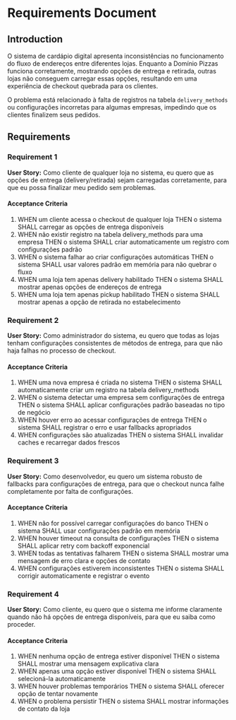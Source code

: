 # Requirements Document

## Introduction

O sistema de cardápio digital apresenta inconsistências no funcionamento do fluxo de endereços entre diferentes lojas. Enquanto a Domínio Pizzas funciona corretamente, mostrando opções de entrega e retirada, outras lojas não conseguem carregar essas opções, resultando em uma experiência de checkout quebrada para os clientes.

O problema está relacionado à falta de registros na tabela `delivery_methods` ou configurações incorretas para algumas empresas, impedindo que os clientes finalizem seus pedidos.

## Requirements

### Requirement 1

**User Story:** Como cliente de qualquer loja no sistema, eu quero que as opções de entrega (delivery/retirada) sejam carregadas corretamente, para que eu possa finalizar meu pedido sem problemas.

#### Acceptance Criteria

1. WHEN um cliente acessa o checkout de qualquer loja THEN o sistema SHALL carregar as opções de entrega disponíveis
2. WHEN não existir registro na tabela delivery_methods para uma empresa THEN o sistema SHALL criar automaticamente um registro com configurações padrão
3. WHEN o sistema falhar ao criar configurações automáticas THEN o sistema SHALL usar valores padrão em memória para não quebrar o fluxo
4. WHEN uma loja tem apenas delivery habilitado THEN o sistema SHALL mostrar apenas opções de endereços de entrega
5. WHEN uma loja tem apenas pickup habilitado THEN o sistema SHALL mostrar apenas a opção de retirada no estabelecimento

### Requirement 2

**User Story:** Como administrador do sistema, eu quero que todas as lojas tenham configurações consistentes de métodos de entrega, para que não haja falhas no processo de checkout.

#### Acceptance Criteria

1. WHEN uma nova empresa é criada no sistema THEN o sistema SHALL automaticamente criar um registro na tabela delivery_methods
2. WHEN o sistema detectar uma empresa sem configurações de entrega THEN o sistema SHALL aplicar configurações padrão baseadas no tipo de negócio
3. WHEN houver erro ao acessar configurações de entrega THEN o sistema SHALL registrar o erro e usar fallbacks apropriados
4. WHEN configurações são atualizadas THEN o sistema SHALL invalidar caches e recarregar dados frescos

### Requirement 3

**User Story:** Como desenvolvedor, eu quero um sistema robusto de fallbacks para configurações de entrega, para que o checkout nunca falhe completamente por falta de configurações.

#### Acceptance Criteria

1. WHEN não for possível carregar configurações do banco THEN o sistema SHALL usar configurações padrão em memória
2. WHEN houver timeout na consulta de configurações THEN o sistema SHALL aplicar retry com backoff exponencial
3. WHEN todas as tentativas falharem THEN o sistema SHALL mostrar uma mensagem de erro clara e opções de contato
4. WHEN configurações estiverem inconsistentes THEN o sistema SHALL corrigir automaticamente e registrar o evento

### Requirement 4

**User Story:** Como cliente, eu quero que o sistema me informe claramente quando não há opções de entrega disponíveis, para que eu saiba como proceder.

#### Acceptance Criteria

1. WHEN nenhuma opção de entrega estiver disponível THEN o sistema SHALL mostrar uma mensagem explicativa clara
2. WHEN apenas uma opção estiver disponível THEN o sistema SHALL selecioná-la automaticamente
3. WHEN houver problemas temporários THEN o sistema SHALL oferecer opção de tentar novamente
4. WHEN o problema persistir THEN o sistema SHALL mostrar informações de contato da loja